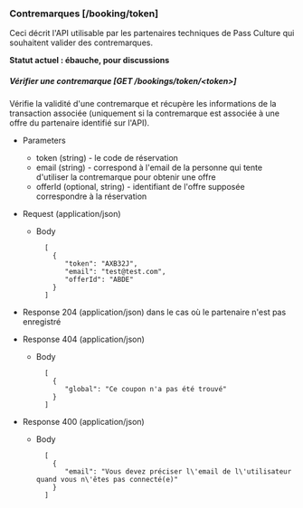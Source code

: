 ### Contremarques [/booking/token]

Ceci décrit l'API utilisable par les partenaires techniques de Pass Culture qui souhaitent valider des contremarques.

**Statut actuel : ébauche, pour discussions**

##### Vérifier une contremarque [GET /bookings/token/\<token\>]

Vérifie la validité d'une contremarque et récupère les informations de la transaction associée (uniquement si la contremarque est associée à une offre du partenaire identifié sur l'API).

+ Parameters

  + token (string) - le code de réservation
  + email (string) - correspond à l'email de la personne qui tente d'utiliser la contremarque pour obtenir une offre
  + offerId (optional, string) - identifiant de l'offre supposée correspondre à la réservation

+ Request (application/json)

    + Body
    
            [
              {
                 "token": "AXB32J", 
                 "email": "test@test.com",
                 "offerId": "ABDE"
              }
            ]

+ Response 204 (application/json) dans le cas où le partenaire n'est pas enregistré
            
+ Response 404 (application/json)

    + Body

            [
              {
                 "global": "Ce coupon n'a pas été trouvé"
              }
            ]

+ Response 400 (application/json)

    + Body

            [
              {
                 "email": "Vous devez préciser l\'email de l\'utilisateur quand vous n\'êtes pas connecté(e)"
              }
            ]
